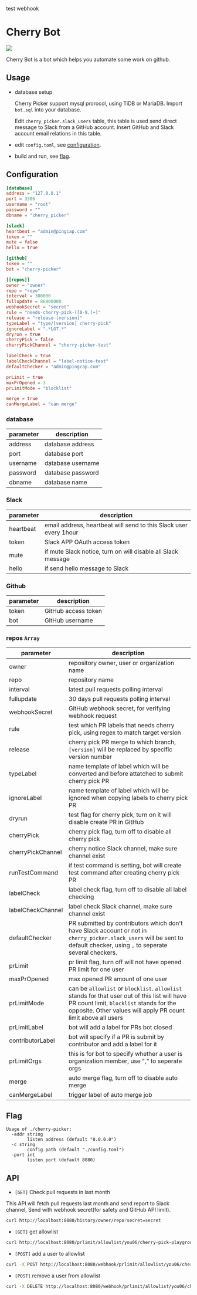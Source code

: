 test webhook
# Cherry Bot

![](https://user-images.githubusercontent.com/9587680/60788142-95abc100-a18e-11e9-9a42-fbf21a023449.jpg)

Cherry Bot is a bot which helps you automate some work on github.

## Usage

* database setup
  
  Cherry Picker support mysql prorocol, using TiDB or MariaDB. Import `bot.sql` into your database.

  Edit `cherry_picker.slack_users` table, this table is used send direct message to Slack from a GitHub account. Insert GitHub and Slack account email relations in this table.

* edit `config.toml`, see [configuration](#configuration).

* build and run, see [flag](#flag).

## Configuration

```toml
[database]
address = "127.0.0.1"
port = 3306
username = "root"
password = ""
dbname = "cherry_picker"

[slack]
heartbeat = "admin@pingcap.com"
token = ""
mute = false
hello = true

[github]
token = ""
bot = "cherry-picker"

[[repos]]
owner = "owner"
repo = "repo"
interval = 300000
fullupdate = 86400000
webhookSecret = "secret"
rule = "needs-cherry-pick-([0-9.]+)"
release = "release-[version]"
typeLabel = "type/[version] cherry-pick"
ignoreLabel = ".*LGT.*"
dryrun = true
cherryPick = false
cherryPickChannel = "cherry-picker-test"

labelCheck = true
labelCheckChannel = "label-notice-test"
defaultChecker = "admin@pingcap.com"

prLimit = true
maxPrOpened = 3
prLimitMode = "blocklist"

merge = true
canMergeLabel = "can merge"
```

### database

| parameter  | description |
| - | - |
| address | database address |
| port | database port |
| username | database username |
| password | database password |
| dbname | database name |

### Slack

| parameter  | description |
| - | - |
| heartbeat | email address, heartbeat will send to this Slack user every 1hour |
| token | Slack APP OAuth access token |
| mute | if mute Slack notice, turn on will disable all Slack message |
| hello | if send hello message to Slack |

### Github

| parameter  | description |
| - | - |
| token | GitHub access token |
| bot | GitHub username |

### repos `Array`

| parameter  | description |
| - | - |
| owner | repository owner, user or organization name |
| repo | repository name |
| interval | latest pull requests polling interval |
| fullupdate | 30 days pull requests polling interval |
| webhookSecret | GitHub webhook secret, for verifying webhook request |
| rule | test which PR labels that needs cherry pick, using regex to match target version |
| release | cherry pick PR merge to which branch, `[version]` will be replaced by specific version number |
| typeLabel | name template of label which will be converted and before attatched to submit cherry pick PR |
| ignoreLabel | name template of label which will be ignored when copying labels to cherry pick PR |
| dryrun  | test flag for cherry pick, turn on it will disable create PR in GitHub |
| cherryPick  | cherry pick flag, turn off to disable all cherry pick |
| cherryPickChannel  | cherry notice Slack channel, make sure channel exist |
| runTestCommand  | if test command is setting, bot will create test command after creating cherry pick PR |
| labelCheck  | label check flag, turn off to disable all label checking |
| labelCheckChannel  | label check Slack channel, make sure channel exist |
| defaultChecker | PR submitted by contributors which don't have Slack account or not in `cherry_picker.slack_users` will be sent to default checker, using `,` to seperate several checkers. |
| prLimit | pr limit flag, turn off will not have opened PR limit for one user |
| maxPrOpened | max opened PR amount of one user |
| prLimitMode | can be `allowlist` or `blocklist`. `allowlist` stands for that user out of this list will have PR count limit, `blocklist` stands for the opposite. Other values will apply PR count limit above all users |
| prLimitLabel | bot will add a label for PRs bot closed |
| contributorLabel | bot will specify if a PR is submit by contributor and add a label for it |
| prLimitOrgs | this is for bot to specify whether a user is organization member, use "," to seperate orgs |
| merge | auto merge flag, turn off to disable auto merge |
| canMergeLabel | trigger label of auto merge job |

## Flag

```
Usage of ./cherry-picker:
  -addr string
        listen address (default "0.0.0.0")
  -c string
        config path (default "./config.toml")
  -port int
        listen port (default 8080)
```

## API

* `[GET]` Check pull requests in last month

This API will fetch pull requests last month and send report to Slack channel, Send with webhook secret(for safety and GitHub API limit).

```sh
curl http://localhost:8080/history/owner/repo?secret=secret
```

* `[GET]` get allowlist

```sh
curl http://localhost:8080/prlimit/allowlist/you06/cherry-pick-playground?secret=secret
```

* `[POST]` add a user to allowlist

```sh
curl -X POST http://localhost:8080/webhook/prlimit/allowlist/you06/cherry-pick-playground/you06?secret=secret
```

* `[POST]` remove a user from allowlist

```sh
curl -X DELETE http://localhost:8080/webhook/prlimit/allowlist/you06/cherry-pick-playground/you06?secret=secret
```

